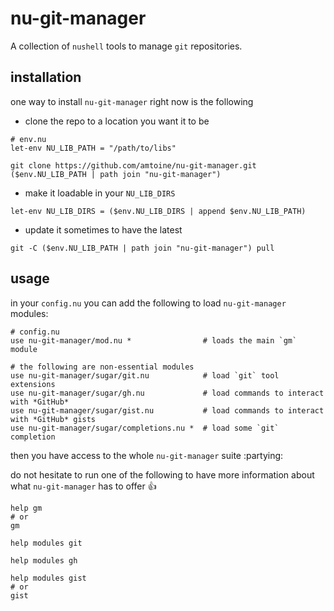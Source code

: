 # nu-git-manager
A collection of `nushell` tools to manage `git` repositories.

## installation
one way to install `nu-git-manager` right now is the following
- clone the repo to a location you want it to be
```nu
# env.nu
let-env NU_LIB_PATH = "/path/to/libs"
```
```nu
git clone https://github.com/amtoine/nu-git-manager.git ($env.NU_LIB_PATH | path join "nu-git-manager")
```
- make it loadable in your `NU_LIB_DIRS`
```nu
let-env NU_LIB_DIRS = ($env.NU_LIB_DIRS | append $env.NU_LIB_PATH)
```
- update it sometimes to have the latest
```nu
git -C ($env.NU_LIB_PATH | path join "nu-git-manager") pull
```

## usage
in your `config.nu` you can add the following to load `nu-git-manager` modules:
```nu
# config.nu
use nu-git-manager/mod.nu *                # loads the main `gm` module

# the following are non-essential modules
use nu-git-manager/sugar/git.nu            # load `git` tool extensions
use nu-git-manager/sugar/gh.nu             # load commands to interact with *GitHub*
use nu-git-manager/sugar/gist.nu           # load commands to interact with *GitHub* gists
use nu-git-manager/sugar/completions.nu *  # load some `git` completion
```

then you have access to the whole `nu-git-manager` suite :partying:

do not hesitate to run one of the following to have more information about what `nu-git-manager` has to offer :thumbsup:
```nu
help gm
# or
gm
```
```nu
help modules git
```
```nu
help modules gh
```
```nu
help modules gist
# or
gist
```
```
